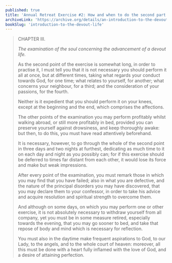 ```yaml
---
published: true
title: 'Annual Retreat Exercise #2: How and when to do the second part of the annual spiritual exercises'
archiveLink: 'https://archive.org/details/an-introduction-to-the-devout-life/page/266?view=theater'
bookSlug: 'introduction-to-the-devout-life'
---
```


> CHAPTER III.
>
> *The examination of the soul concerning the advancement of a devout life.*
>
> As the second point of the exercise is somewhat long, in order to practise it, I must tell you that it is not necessary you should perform it all at once, but at different times, taking what regards your conduct towards God, for one time; what relates to yourself, for another; what concerns your neighbour, for a third; and the consideration of your passions, for the fourth.
>
> Neither is it expedient that you should perform it on your knees, except at the beginning and the end, which comprises the affections.
>
> The other points of the examination you may perform profitably whilst walking abroad, or still more profitably in bed, provided you can preserve yourself against drowsiness, and keep thoroughly awake: but then, to do this, you must have read attentively beforehand.
>
> It is necessary, however, to go through the whole of the second point in three days and two nights at furthest, dedicating as much time to it on each day and night as you possibly can; for if this exercise should be deferred to times far distant from each other, it would lose its force and make but weak impressions.
>
> After every point of the examination, you must remark those in which you may find that you have failed; also in what you are defective, and the nature of the principal disorders you may have discovered, that you may declare them to your confessor, in order to take his advice and acquire resolution and spiritual strength to overcome them.
>
> And although on some days, on which you may perform one or other exercise, it is not absolutely necessary to withdraw yourself from all company, yet you must be in some measure retired, especially towards the evening, that
you may go sooner to bed, and take that repose of body and mind which is necessary for reflection.
>
> You must also in the daytime make frequent aspirations to God, to our Lady, to the angels, and to the whole court of heaven: moreover, all this must be done with a heart fully inflamed with the love of God, and a desire of attaining perfection.